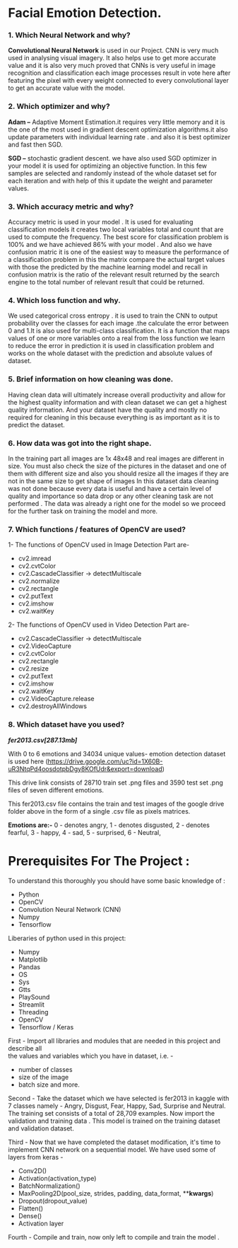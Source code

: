 # Facial Emotion Detection.
 
### 1.   Which Neural Network and why?
**Convolutional Neural Network** is used in our Project.
CNN is very much used in analysing visual imagery. It also helps use to get more accurate value and it is also very much proved that CNNs is very useful in image recognition and classification each image processes result in vote here after featuring the pixel with every weight connected to every convolutional layer  to get an accurate value with the model.

### 2.    Which optimizer and why?

**Adam –** Adaptive Moment Estimation.it requires very little memory and it is the one of the most used in gradient descent optimization algorithms.it also update parameters with individual learning rate . and also it is best optimizer and fast then SGD.

**SGD –** stochastic gradient descent. we have also used SGD optimizer in your model it is used for optimizing an objective function. In this few samples are selected and randomly instead of the whole dataset set for each iteration and with help of this it update the weight and parameter values.

### **3.    Which accuracy metric and why?**

Accuracy metric is used in your model . It is used for evaluating classification models it creates two local variables total and count that are used to compute the frequency. The best score for classification problem is 100% and we have achieved 86% with your model .
And also we have confusion matric it is one of the easiest way to measure the performance of a classification problem in this the matrix compare the actual target values with those the predicted by the machine learning model and recall in confusion matrix is the ratio of the relevant result returned by the search engine to the total number of relevant result that could be returned. 

### **4.    Which loss function and why.**

<p>We used  categorical cross entropy . it is used to train the CNN  to output probability over the classes  for each image .the calculate the error between 0 and 1.It is also used for multi-class classification. It is a function that maps values of one or more variables onto a real from the loss function we learn to reduce the error in prediction it is used in classification problem and works on the whole dataset with the prediction and absolute values of dataset.

### **5.    Brief information on how cleaning was done.**
Having clean data will ultimately increase overall   productivity and allow for the highest quality information and with clean dataset we can get a highest quality information. And your dataset have the quality and mostly no required for cleaning in this because everything is as important as it is to predict the dataset.

### **6.    How data was got into the right shape.**

In the training part all images are 1x 48x48 and  real images are different in size. You must also check the size of the pictures in the dataset and one of them with different size and also you should resize all the images if they are not in the same size to get shape of images  In  this dataset data cleaning was not done because every data is useful and have a certain level of quality and importance so data drop or any other cleaning task are not performed . The data was already a right one for the model so we proceed for the further task on training the model and more.

### **7.    Which functions / features of OpenCV are used?**

1- The functions of OpenCV used in Image Detection Part are-
-	cv2.imread
-	cv2.cvtColor
-	cv2.CascadeClassifier → detectMultiscale
-	cv2.normalize
-	cv2.rectangle
-	cv2.putText
-	cv2.imshow
-	cv2.waitKey

2- The functions of OpenCV used in Video Detection Part are-
-	cv2.CascadeClassifier → detectMultiscale
-	cv2.VideoCapture
-	cv2.cvtColor
-	cv2.rectangle
-	cv2.resize
-	cv2.putText
-	cv2.imshow
-	cv2.waitKey
- cv2.VideoCapture.release
-	cv2.destroyAllWindows


### **8.    Which dataset have you used?**
***fer2013.csv[287.13mb]***  

With 0 to 6 emotions and 34034 unique values- emotion detection dataset is used here (https://drive.google.com/uc?id=1X60B-uR3NtqPd4oosdotpbDgy8KOfUdr&export=download)

This drive link consists of 28710 train set .png files and 3590 test set .png files of seven different emotions.

This fer2013.csv file contains the train and test images of the google drive folder above in the form of a single .csv file as pixels matrices.

**Emotions are:-**
 0 - denotes angry, 
 1 - denotes disgusted,
 2 - denotes fearful,
 3 - happy,
 4 - sad,
 5 - surprised,
 6 - Neutral,


# **Prerequisites For The Project :**
To understand this thoroughly you should have some basic knowledge of :
- Python
- OpenCV
- Convolution Neural Network (CNN) 
- Numpy
- Tensorflow

Liberaries of python used in this project:
- Numpy
- Matplotlib
- Pandas
- OS
- Sys
- Gtts
- PlaySound
- Streamlit
- Threading
- OpenCV
- Tensorflow / Keras

          
First - Import all libraries and modules that are needed in this project and describe all              
        the values and variables which you have in dataset, i.e. -
- number of classes
- size of the image
- batch size and more.

Second - Take the dataset which we have selected is fer2013 in kaggle with 7 classes namely -  Angry, Disgust, Fear, Happy, Sad, Surprise and Neutral.
     The training set consists of a total of 28,709 examples. Now import the validation and training data . This model is trained on the training dataset and validation dataset.
          
Third - Now that we have completed the dataset modification, it's time to implement CNN network on a sequential model. We have used some of layers from keras -
- Conv2D()
- Activation(activation_type)
- BatchNormalization()
- MaxPooling2D(pool_size, strides, padding, data_format, ****kwargs**)
- Dropout(dropout_value)
- Flatten()
- Dense() 
- Activation layer
 
Fourth - Compile and train, now only left to compile and train the model .
